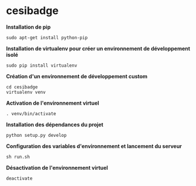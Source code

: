 # cesibadge

**Installation de pip**
```
sudo apt-get install python-pip
```

**Installation de virtualenv pour créer un environnement de développement isolé**
```
sudo pip install virtualenv
```

**Création d'un environnement de développement custom**
```
cd cesibadge
virtualenv venv
```

**Activation de l'environnement virtuel**
```
. venv/bin/activate
```

**Installation des dépendances du projet**
```
python setup.py develop
```

**Configuration des variables d'environnement et lancement du serveur**
```
sh run.sh
```

**Désactivation de l'environnement virtuel**
```
deactivate

```

